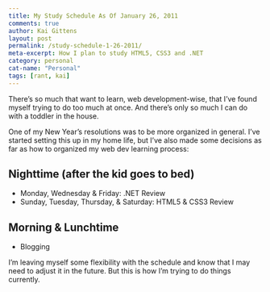 ```yaml
---
title: My Study Schedule As Of January 26, 2011
comments: true
author: Kai Gittens
layout: post
permalink: /study-schedule-1-26-2011/
meta-excerpt: How I plan to study HTML5, CSS3 and .NET
category: personal
cat-name: "Personal"
tags: [rant, kai]
---
```


There’s so much that want to learn, web development-wise, that I’ve found myself trying to do too much at once. And there’s only so much I can do with a toddler in the house.

One of my New Year’s resolutions was to be more organized in general. I’ve started setting this up in my home life, but I’ve also made some decisions as far as how to organized my web dev learning process:

## Nighttime (after the kid goes to bed)

*   Monday, Wednesday & Friday: .NET Review
*   Sunday, Tuesday, Thursday, & Saturday: HTML5 & CSS3 Review

## Morning & Lunchtime

*   Blogging

I’m leaving myself some flexibility with the schedule and know that I may need to adjust it in the future. But this is how I’m trying to do things currently.